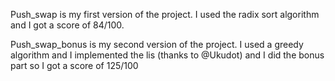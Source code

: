 Push_swap is my first version of the project.
I used the radix sort algorithm and I got a score of 84/100.

Push_swap_bonus is my second version of the project.
I used a greedy algorithm and I implemented the lis (thanks to @Ukudot) and I did the bonus part so I got a score of 125/100
